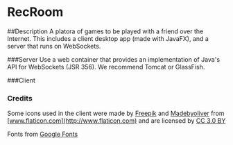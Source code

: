 # RecRoom
##Description
A platora of games to be played with a friend over the Internet. 
This includes a client desktop app (made with JavaFX), and a server that runs on WebSockets.

###Server
Use a web container that provides an implementation of Java's API for WebSockets (JSR 356). We recommend Tomcat or GlassFish.

###Client


### Credits
Some icons used in the client were made by [Freepik](http://www.freepik.com) and [Madebyoliver](http://www.flaticon.com/authors/madebyoliver) from [www.flaticon.com](http://www.flaticon.com) and are licensed by [CC 3.0 BY](http://creativecommons.org/licenses/by/3.0/)

Fonts from [Google Fonts](https://www.google.com/fonts)
